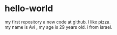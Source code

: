 # hello-world
my first repository
a new code at github.
I like pizza.
</br> my name is Avi , my age is 29 years old. i from israel.
